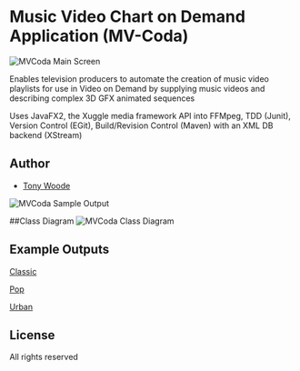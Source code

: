 Music Video Chart on Demand Application (MV-Coda)
=========

![MVCoda Main Screen](http://i1291.photobucket.com/albums/b551/tonywoodecode/MV-CoDA_adorned_zps640fdcbc.png~original)

Enables television producers to automate the creation of music video playlists for use in Video on Demand by supplying music videos and describing complex 3D GFX animated sequences 

Uses JavaFX2, the Xuggle media framework API into FFMpeg, TDD (Junit), Version Control (EGit), Build/Revision Control (Maven) with an XML DB backend (XStream)

## Author

* [Tony Woode](https://github.com/tonywoode)

![MVCoda Sample Output](http://i1291.photobucket.com/albums/b551/tonywoodecode/Diamonds_zps89d5ce8b.png~original)

##Class Diagram
![MVCoda Class Diagram](http://i1291.photobucket.com/albums/b551/tonywoodecode/Class_zps7a152bd1.png~original)

## Example Outputs

[Classic](https://github.com/tonywoode/mvcoda/blob/master/sampleOutputs/StandardRenderClassic.mp4?raw=true)

[Pop](https://github.com/tonywoode/mvcoda/blob/master/sampleOutputs/StandardRenderPOP.mp4?raw=true)

[Urban](https://github.com/tonywoode/mvcoda/blob/master/sampleOutputs/StandardRenderURBAN.mp4?raw=true)

## License

All rights reserved


